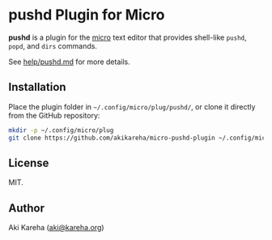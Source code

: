 # pushd Plugin for Micro

**pushd** is a plugin for the
[micro](https://micro-editor.github.io/) text editor that provides shell-like
`pushd`, `popd`, and `dirs` commands.

See [help/pushd.md](help/pushd.md) for more details.

## Installation

Place the plugin folder in `~/.config/micro/plug/pushd/`, or clone it
directly from the GitHub repository:

```sh
mkdir -p ~/.config/micro/plug
git clone https://github.com/akikareha/micro-pushd-plugin ~/.config/micro/plug/pushd
```

## License

MIT.

## Author

Aki Kareha (aki@kareha.org)
